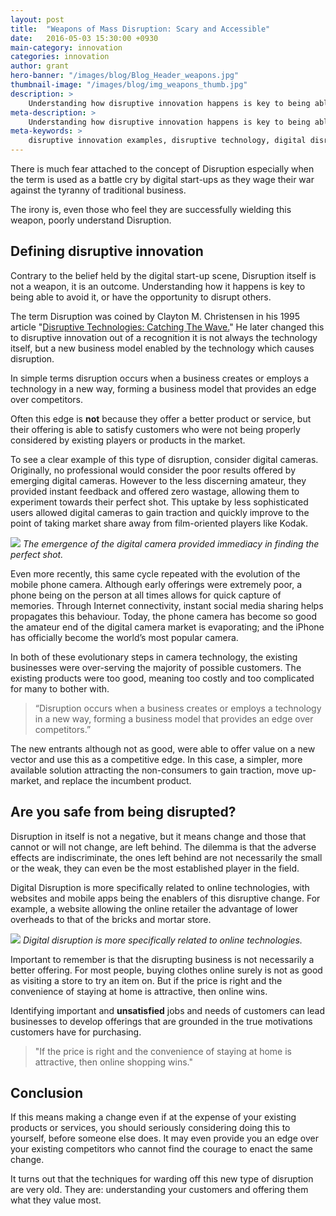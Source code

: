```yaml
---
layout: post
title:  "Weapons of Mass Disruption: Scary and Accessible"
date:   2016-05-03 15:30:00 +0930
main-category: innovation
categories: innovation
author: grant
hero-banner: "/images/blog/Blog_Header_weapons.jpg"
thumbnail-image: "/images/blog/img_weapons_thumb.jpg"
description: >
    Understanding how disruptive innovation happens is key to being able to avoid it, or have the opportunity to disrupt others.
meta-description: >
    Understanding how disruptive innovation happens is key to being able to avoid it, or have the opportunity to disrupt others. 
meta-keywords: >
    disruptive innovation examples, disruptive technology, digital disruption, business innovation, disruptive innovation, business disruption
---
```


There is much fear attached to the concept of Disruption especially when the term is used as a battle cry by digital start-ups as they wage their war against the tyranny of traditional business.
 
The irony is, even those who feel they are successfully wielding this weapon, poorly understand Disruption.

Defining disruptive innovation
------------------------------
Contrary to the belief held by the digital start-up scene, Disruption itself is not a weapon, it is an outcome. Understanding how it happens is key to being able to avoid it, or have the opportunity to disrupt others.
 
The term Disruption was coined by Clayton M. Christensen in his 1995 article "[Disruptive Technologies: Catching The Wave.](https://hbr.org/1995/01/disruptive-technologies-catching-the-wave)" He later changed this to disruptive innovation out of a recognition it is not always the technology itself, but a new business model enabled by the technology which causes disruption. 

In simple terms <span class="inline-quote">disruption occurs when a business creates or employs a technology in a new way</span>, forming a business model that provides an edge over competitors.


Often this edge is __not__ because they offer a better product or service, but their offering is able to satisfy customers who were not being properly considered by existing players or products in the market. 
 
To see a clear example of this type of disruption, consider digital cameras. Originally, no professional would consider the poor results offered by emerging digital cameras. However to the less discerning amateur, they provided instant feedback and offered zero wastage, allowing them to experiment towards their perfect shot. This uptake by less sophisticated users allowed digital cameras to gain traction and quickly improve to the point of taking market share away from film-oriented players like Kodak.

![](/images/blog/img_weapons_1.jpg)
*The emergence of the digital camera provided immediacy in finding the perfect shot.*

Even more recently, this same cycle repeated with the evolution of the mobile phone camera. Although early offerings were extremely poor, a phone being on the person at all times allows for quick capture of memories. Through Internet connectivity, instant social media sharing helps propagates this behaviour. Today, the phone camera has become so good the amateur end of the digital camera market is evaporating; and the iPhone has officially become the world’s most popular camera.
 
In both of these evolutionary steps in camera technology, the existing businesses were over-serving the majority of possible customers. The existing products were too good, meaning too costly and too complicated for many to bother with. 

>“Disruption occurs when a business creates or employs a technology in a new way, forming a business model that provides an edge over competitors.”

The new entrants although not as good, were able to offer value on a new vector and use this as a competitive edge. In this case, a simpler, more available solution attracting the non-consumers to gain traction, move up-market, and replace the incumbent product.

Are you safe from being disrupted?
----------------------------------

Disruption in itself is not a negative, but it means change and those that cannot or will not change, are left behind. The dilemma is that the adverse effects are indiscriminate, the ones left behind are not necessarily the small or the weak, they can even be the most established player in the field. 
 
Digital Disruption is more specifically related to online technologies, with websites and mobile apps being the enablers of this disruptive change. For example, a website allowing the online retailer the advantage of lower overheads to that of the bricks and mortar store. 

![](/images/blog/img_weapons_2.jpg)
*Digital disruption is more specifically related to online technologies.*

Important to remember is that the disrupting business is not necessarily a better offering. For most people, buying clothes online surely is not as good as visiting a store to try an item on.  But if the price is right and the convenience of staying at home is attractive, then online wins.
 
Identifying important and __unsatisfied__ jobs and needs of customers can lead businesses to develop offerings that are grounded in the true motivations customers have for purchasing. 

> "If the price is right and the convenience of staying at home is attractive, then online shopping wins."
 
Conclusion
----------
If this means making a change even if at the expense of your existing products or services, you should seriously considering doing this to yourself, before someone else does. It may even provide you an edge over your existing competitors who cannot find the courage to enact the same change.
 
It turns out that the techniques for warding off this new type of disruption are very old. They are: understanding your customers and offering them what they value most.

